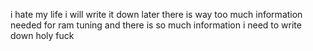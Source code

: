 i hate my life
i will write it down later
there is way too much information needed for ram tuning and there is so much information i need to write down holy fuck